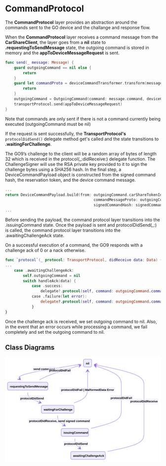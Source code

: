 # CommandProtocol

The **CommandProtocol** layer provides an abstraction around the commands sent to the GO device and the challange and response flow.

When the **CommandProtocol** layer receives a command message from the **CarShareClient**, the layer goes from a **nil** state to **.requestingToSendMessage** state, the outgoing command is stored in memory and the **appToDeviceMessageRequest** is sent.

```swift
func send(_ message: Message) {
    guard outgoingCommand == nil else {
        return
    }
    guard let commandProto = deviceCommandTransformer.transform(message.command) else {
        return
    }
    outgoingCommand = OutgoingCommand(command: message.command, deviceCommandMessage: commandProto, carShareTokenInfo: message.carShareTokenInfo, state: .requestingToSendMessage)
    transportProtocol.send(appToDeviceMessageRequest)
}
```
Note that commands are only sent if there is not a command currently being executed (outgoingCommand must be nil)

 If the request is sent successfully, the **TransportProtocol's** ```protocolDidSend()``` delegate method get's called and the state transitions to **.waitingForChallenge**.

The GO9’s challenge to the client will be a random array of bytes of length 32 which is received in the protocol(_:didReceive:) delegate function. The ChallengeSigner will use the RSA private key provided to it to sign the challenge bytes using a SHA256 hash. In the final step, a DeviceCommandPayload object is constructed from the signed command hash, the reservation token, and the device command message.

```swift
...
return DeviceCommandPayload.build(from: outgoingCommand.carShareTokenInfo,
                                        commandMessageProto: outgoingCommand.deviceCommandMessage,
                                        signedCommandHash: signedCommandHash).data
...
```
Before sending the payload, the command protocol layer transitions into the .issuingCommand state. Once the payload is sent and protocolDidSend(_:) is called, the command protocol layer transitions into the .awaitingChallengeAck state.

On a successful execution of a command, the GO9 responds with a challenge ack of 0 or a nack otherwise.

```swift
func `protocol`(_ protocol: TransportProtocol, didReceive data: Data) {
...
    case .awaitingChallengeAck:
        self.outgoingCommand = nil
        switch handleAck(data) {
            case .success:
                delegate?.protocol(self, command: outgoingCommand.command, didSucceed: data)
            case .failure(let error):
                delegate?.protocol(self, command: outgoingCommand.command, didFail: error)
            }
}
```


Once the challenge ack is received, we set outgoing command to nil. Also, in the event that an error occurs while processing a command, we fail completely and set the outgoing command to nil.



## Class Diagrams

![CommandProtocol](CommandProtocolStateDiagram.svg)

